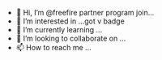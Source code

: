 - 👋 Hi, I’m @freefire partner program join...
- 👀 I’m interested in ...got v badge
- 🌱 I’m currently learning ...
- 💞️ I’m looking to collaborate on ...
- 📫 How to reach me ...

<!---
Kalking35580/Kalking35580 is a ✨ special ✨ repository because its `README.md` (this file) appears on your GitHub profile.
You can click the Preview link to take a look at your changes.
--->
